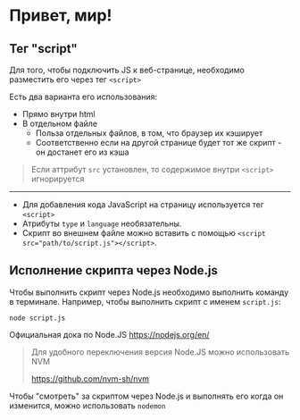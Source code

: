 # Привет, мир!

## Тег "script"

Для того, чтобы подключить JS к веб-странице, необходимо разместить его через тег `<script>`

Есть два варианта его использования:

- Прямо внутри html
- В отдельном файле
  - Польза отдельных файлов, в том, что браузер их кэширует
  - Соответственно если на другой странице будет тот же скрипт - он достанет его из кэша

> Если аттрибут `src` установлен, то содержимое внутри `<script>` игнорируется

--- 

- Для добавления кода JavaScript на страницу используется тег `<script>`
- Атрибуты `type` и `language` необязательны.
- Скрипт во внешнем файле можно вставить с помощью `<script src="path/to/script.js"></script>`.

## Исполнение скрипта через Node.js

Чтобы выполнить скрипт через Node.js необходимо выполнить команду в терминале. 
Например, чтобы выполнить скрипт с именем `script.js`:

```shell
node script.js
```

Официальная дока по Node.JS https://nodejs.org/en/

> Для удобного переключения версия Node.JS можно использовать NVM
> 
> https://github.com/nvm-sh/nvm

Чтобы "смотреть" за скриптом через Node.js и выполнять его когда он изменится, можно использовать `nodemon`
